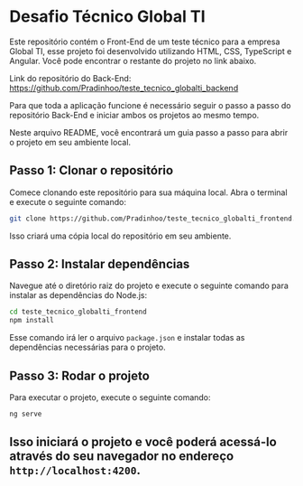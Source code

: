 # Desafio Técnico Global TI

Este repositório contém o Front-End de um teste técnico para a empresa Global TI, esse projeto foi desenvolvido utilizando HTML, CSS, TypeScript e Angular. Você pode encontrar o restante do projeto no link abaixo.

Link do repositório do Back-End: https://github.com/Pradinhoo/teste_tecnico_globalti_backend

Para que toda a aplicação funcione é necessário seguir o passo a passo do repositório Back-End e iniciar ambos os projetos ao mesmo tempo.

Neste arquivo README, você encontrará um guia passo a passo para abrir o projeto em seu ambiente local.

## Passo 1: Clonar o repositório

Comece clonando este repositório para sua máquina local. Abra o terminal e execute o seguinte comando:

```bash
git clone https://github.com/Pradinhoo/teste_tecnico_globalti_frontend.git
```

Isso criará uma cópia local do repositório em seu ambiente.

## Passo 2: Instalar dependências

Navegue até o diretório raiz do projeto e execute o seguinte comando para instalar as dependências do Node.js:

```bash
cd teste_tecnico_globalti_frontend
npm install
```

Esse comando irá ler o arquivo `package.json` e instalar todas as dependências necessárias para o projeto.

## Passo 3: Rodar o projeto

Para executar o projeto, execute o seguinte comando:

```bash
ng serve
```

Isso iniciará o projeto e você poderá acessá-lo através do seu navegador no endereço `http://localhost:4200`.
---
